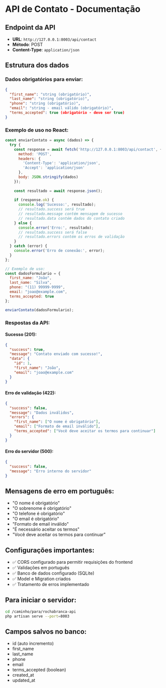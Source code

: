 # API de Contato - Documentação

## Endpoint da API
- **URL**: `http://127.0.0.1:8003/api/contact`
- **Método**: POST
- **Content-Type**: `application/json`

## Estrutura dos dados

### Dados obrigatórios para enviar:
```json
{
  "first_name": "string (obrigatório)",
  "last_name": "string (obrigatório)",
  "phone": "string (obrigatório)",
  "email": "string - email válido (obrigatório)",
  "terms_accepted": true (obrigatório - deve ser true)
}
```

### Exemplo de uso no React:

```javascript
const enviarContato = async (dados) => {
  try {
    const response = await fetch('http://127.0.0.1:8003/api/contact', {
      method: 'POST',
      headers: {
        'Content-Type': 'application/json',
        'Accept': 'application/json'
      },
      body: JSON.stringify(dados)
    });
    
    const resultado = await response.json();
    
    if (response.ok) {
      console.log('Sucesso:', resultado);
      // resultado.success será true
      // resultado.message contém mensagem de sucesso
      // resultado.data contém dados do contato criado
    } else {
      console.error('Erro:', resultado);
      // resultado.success será false
      // resultado.errors contém os erros de validação
    }
  } catch (error) {
    console.error('Erro de conexão:', error);
  }
};

// Exemplo de uso:
const dadosFormulario = {
  first_name: "João",
  last_name: "Silva",
  phone: "(11) 99999-9999",
  email: "joao@example.com",
  terms_accepted: true
};

enviarContato(dadosFormulario);
```

### Respostas da API:

#### Sucesso (201):
```json
{
  "success": true,
  "message": "Contato enviado com sucesso!",
  "data": {
    "id": 1,
    "first_name": "João",
    "email": "joao@example.com"
  }
}
```

#### Erro de validação (422):
```json
{
  "success": false,
  "message": "Dados inválidos",
  "errors": {
    "first_name": ["O nome é obrigatório"],
    "email": ["Formato de email inválido"],
    "terms_accepted": ["Você deve aceitar os termos para continuar"]
  }
}
```

#### Erro do servidor (500):
```json
{
  "success": false,
  "message": "Erro interno do servidor"
}
```

## Mensagens de erro em português:
- "O nome é obrigatório"
- "O sobrenome é obrigatório"  
- "O telefone é obrigatório"
- "O email é obrigatório"
- "Formato de email inválido"
- "É necessário aceitar os termos"
- "Você deve aceitar os termos para continuar"

## Configurações importantes:
- ✅ CORS configurado para permitir requisições do frontend
- ✅ Validações em português 
- ✅ Banco de dados configurado (SQLite)
- ✅ Model e Migration criados
- ✅ Tratamento de erros implementado

## Para iniciar o servidor:
```bash
cd /caminho/para/rochabranca-api
php artisan serve --port=8003
```

## Campos salvos no banco:
- id (auto incremento)
- first_name
- last_name  
- phone
- email
- terms_accepted (boolean)
- created_at
- updated_at